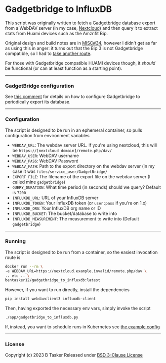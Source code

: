 # Gadgetbridge to InfluxDB

This script was originally written to fetch a [Gadgetbridge](https://www.gadgetbridge.org/) database export from a WebDAV server (in my case, [Nextcloud](https://nextcloud.com/)) and then query it to extract stats from Huami devices such as the Amznfit Bip.

Original design and build notes are in [MISC#34](https://projects.bentasker.co.uk/gils_projects/issue/jira-projects/MISC/34.html), however I didn't get as far as using this in anger: it turns out that the Bip 3 is not Gadgetbridge compatible, so I had to [take another route](https://projects.bentasker.co.uk/gils_projects/issue/jira-projects/MISC/35.html).

For those with Gadgetbridge compatible HUAMI devices though, it *should* be functional (or can at least function as a starting point).

----

### GadgetBridge configuration

See [this comment](https://projects.bentasker.co.uk/gils_projects/issue/jira-projects/MISC/34.html#comment5064) for details on how to configure Gadgetbridge to periodically export its database.

----

### Configuration

The script is designed to be run in an ephemeral container, so pulls configuration from environment variables

- `WEBDAV_URL`: The webdav server URL. If you're using nextcloud, this will be `https://[nextcloud domain]/remote.php/dav/`
- `WEBDAV_USER`: WebDAV username
- `WEBDAV_PASS`: WebDAV Password
- `WEBDAV_PATH`: Path to the export directory on the webdav server (in my case it was `files/service_user/GadgetBridge/`
- `EXPORT_FILE`: The filename of the export file on the webdav server (I called mine `gadgetbridge`)
- `QUERY_DURATION`: What time period (in seconds) should we query? Default is `7200`
- `INFLUXDB_URL`: URL of your InfluxDB server
- `INFLUXDB_TOKEN`: Your influxDB token (or `user:pass` if you're on 1.x)
- `INFLUXDB_ORG`: Your InfluxDB org name or ID
- `INFLUXDB_BUCKET`: The bucket/database to write into
- `INFLUXDB_MEASUREMENT`: The measurement to write into (Default `gadgetbridge`)

----

### Running

The script is designed to be run from a container, so the easiest invocation route is
```sh 
docker run --rm \
-e WEBDAV_URL=https://nextcloud.example.invalid/remote.php/dav \
.. etc .. \
bentasker12/gadgetbridge_to_influxdb:latest
```

However, if you want to run directly, install the dependencies
```sh 
pip install webdavclient3 influxdb-client
```

Then, having exported the necessary env vars, simply invoke the script
```sh 
./app/gadgetbridge_to_influxdb.py
```

If, instead, you want to schedule runs in Kubernetes see [the example config](https://projects.bentasker.co.uk/gils_projects/issue/jira-projects/MISC/34.html#comment5083)

----

### License

Copyright (c) 2023 B Tasker
Released under [BSD 3-Clause License](https://www.bentasker.co.uk/pages/licenses/bsd-3-clause.html)
